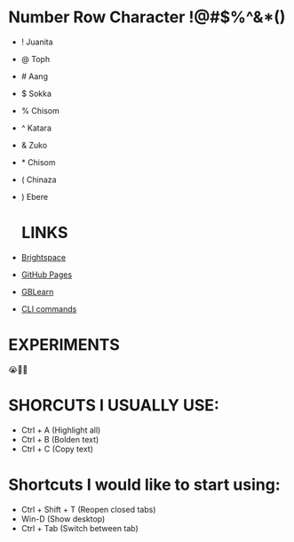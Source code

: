 # **Number Row Character** !@#$%^&*()
- ! Juanita
- @ Toph
- \# Aang
- $ Sokka
- % Chisom
- ^ Katara
- & Zuko
- \* Chisom
- ( Chinaza
- ) Ebere

  # **LINKS**
- [Brightspace](learn.georgebrown.ca)
- [GitHub Pages](https://pages.github.com/)
- [GBLearn](https://my.gblearn.com/login)
- [CLI commands](docs/cli.md)

# **EXPERIMENTS**
😭🫠🤣

# **SHORCUTS I USUALLY USE:**
- Ctrl + A (Highlight all)
- Ctrl + B (Bolden text)
- Ctrl + C (Copy text)

# **Shortcuts I would like to start using:** 
- Ctrl + Shift + T (Reopen closed tabs)
- Win-D (Show desktop)
- Ctrl + Tab (Switch between tab)
